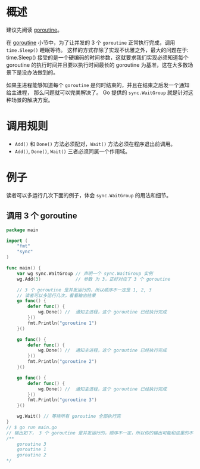 # 概述
建议先阅读 [goroutine](goroutine.md)。

在 [goroutine](goroutine.md) 小节中，为了让并发的 3 个 `goroutine` 正常执行完成，调用 `time.Sleep()` 睡眠等待。
这样的方式存除了实现不优雅之外，最大的问题在于: time.Sleep() 接受的是一个硬编码的时间参数，这就要求我们实现必须知道每个
 goroutine 的执行时间并且要以执行时间最长的 goroutine 为基准，这在大多数场景下是没办法做到的。

如果主进程能够知道每个 `goroutine` 是何时结束的，并且在结束之后发一个通知给主进程， 那么问题就可以完美解决了。
Go 提供的 `sync.WaitGroup` 就是针对这种场景的解决方案。 

# 调用规则
* `Add()` 和 `Done()` 方法必须配对，`Wait()` 方法必须在程序退出前调用。
* `Add()`, `Done()`, `Wait()` 三者必须同属一个作用域。

# 例子

读者可以多运行几次下面的例子，体会 `sync.WaitGroup` 的用法和细节。

## 调用 3 个 goroutine
```go
package main

import (
	"fmt"
	"sync"
)

func main() {
	var wg sync.WaitGroup // 声明一个 sync.WaitGroup 实例
	wg.Add(3)             // 参数 为 3，正好对应了 3 个 goroutine

	// 3 个 goroutine 是并发运行的，所以顺序不一定是 1, 2, 3
	// 读者可以多运行几次，看看输出结果
	go func() {
		defer func() {
			wg.Done() //  通知主进程，这个 goroutine 已经执行完成
		}()
		fmt.Println("goroutine 1")
	}()

	go func() {
		defer func() {
			wg.Done() //  通知主进程，这个 goroutine 已经执行完成
		}()
		fmt.Println("goroutine 2")
	}()

	go func() {
		defer func() {
			wg.Done() //  通知主进程，这个 goroutine 已经执行完成
		}()
		fmt.Println("goroutine 3")
	}()

	wg.Wait() // 等待所有 goroutine 全部执行完
}
// $ go run main.go
// 输出如下， 3 个 goroutine 是并发运行的，顺序不一定，所以你的输出可能和这里的不一样
/**
    goroutine 3
    goroutine 1
    goroutine 2
*/
```
